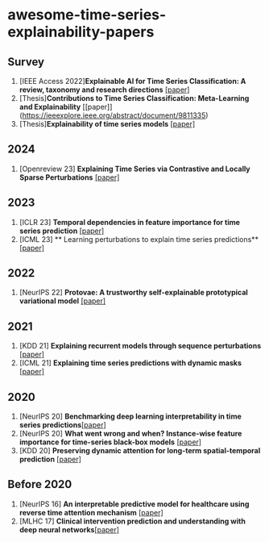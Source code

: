 # awesome-time-series-explainability-papers


## Survey

1. [IEEE Access 2022]**Explainable AI for Time Series Classification: A review, taxonomy and research directions** [[paper]](https://ieeexplore.ieee.org/abstract/document/9895252)
2. [Thesis]**Contributions to Time Series Classification: Meta-Learning and Explainability** [[paper]] (https://ieeexplore.ieee.org/abstract/document/9811335)
3. [Thesis]**Explainability of time series models** [[paper]](https://www.theseus.fi/handle/10024/788587)


## 2024
1. [Openreview 23] **Explaining Time Series via Contrastive and Locally Sparse Perturbations** [[paper]](https://openreview.net/forum?id=qDdSRaOiyb)

## 2023
1. [ICLR 23] **Temporal dependencies in feature importance for time series prediction** [[paper]]()
2. [ICML 23] ** Learning perturbations to explain time series predictions** [[paper]]()

## 2022
1. [NeurIPS 22] **Protovae: A trustworthy self-explainable prototypical variational model** [[paper]]()

## 2021
1. [KDD 21] **Explaining recurrent models through sequence perturbations** [[paper]]()
2. [ICML 21] **Explaining time series predictions with dynamic masks** [[paper]]()

## 2020 
1. [NeurIPS 20] **Benchmarking deep learning interpretability in time series predictions**[[paper]]()
2. [NeurIPS 20] **What went wrong and when? Instance-wise feature importance for time-series black-box models** [[paper]]()
3. [KDD 20] **Preserving dynamic attention for long-term spatial-temporal prediction** [[paper]]()


## Before 2020
1. [NeurIPS 16] **An interpretable predictive model for healthcare using reverse time attention mechanism** [[paper]]()
2. [MLHC 17] **Clinical intervention prediction and understanding with deep neural networks**[[paper]]()
